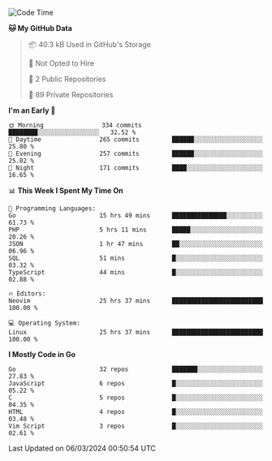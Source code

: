 
<!--START_SECTION:waka-->
![Code Time](http://img.shields.io/badge/Code%20Time-4%2C666%20hrs%2059%20mins-blue)

**🐱 My GitHub Data** 

> 📦 40.3 kB Used in GitHub's Storage 
 > 
> 🚫 Not Opted to Hire
 > 
> 📜 2 Public Repositories 
 > 
> 🔑 89 Private Repositories 
 > 
**I'm an Early 🐤** 

```text
🌞 Morning                334 commits         ████████░░░░░░░░░░░░░░░░░   32.52 % 
🌆 Daytime                265 commits         ██████░░░░░░░░░░░░░░░░░░░   25.80 % 
🌃 Evening                257 commits         ██████░░░░░░░░░░░░░░░░░░░   25.02 % 
🌙 Night                  171 commits         ████░░░░░░░░░░░░░░░░░░░░░   16.65 % 
```


📊 **This Week I Spent My Time On** 

```text
💬 Programming Languages: 
Go                       15 hrs 49 mins      ███████████████░░░░░░░░░░   61.73 % 
PHP                      5 hrs 11 mins       █████░░░░░░░░░░░░░░░░░░░░   20.26 % 
JSON                     1 hr 47 mins        ██░░░░░░░░░░░░░░░░░░░░░░░   06.96 % 
SQL                      51 mins             █░░░░░░░░░░░░░░░░░░░░░░░░   03.32 % 
TypeScript               44 mins             █░░░░░░░░░░░░░░░░░░░░░░░░   02.88 % 

🔥 Editors: 
Neovim                   25 hrs 37 mins      █████████████████████████   100.00 % 

💻 Operating System: 
Linux                    25 hrs 37 mins      █████████████████████████   100.00 % 
```

**I Mostly Code in Go** 

```text
Go                       32 repos            ███████░░░░░░░░░░░░░░░░░░   27.83 % 
JavaScript               6 repos             █░░░░░░░░░░░░░░░░░░░░░░░░   05.22 % 
C                        5 repos             █░░░░░░░░░░░░░░░░░░░░░░░░   04.35 % 
HTML                     4 repos             █░░░░░░░░░░░░░░░░░░░░░░░░   03.48 % 
Vim Script               3 repos             █░░░░░░░░░░░░░░░░░░░░░░░░   02.61 % 
```




 Last Updated on 06/03/2024 00:50:54 UTC
<!--END_SECTION:waka-->
